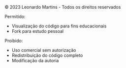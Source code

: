 © 2023 Leonardo Martins - Todos os direitos reservados

Permitido:
- Visualização do código para fins educacionais
- Fork para estudo pessoal

Proibido:
- Uso comercial sem autorização
- Redistribuição do código completo
- Modificação da autoria